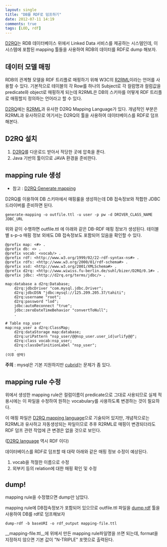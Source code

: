 ```yaml
---
layout: single
title: "DB를 RDF로 덤프하기"
date: 2012-07-11 14:19
comments: true
tags: [LOD, rdf]
---
```


[D2RQ]는 RDB 데이터베이스 위에서 Linked Data 서비스를 제공하는 시스템인데,
이 시스템에 포함된 mapping 툴들을 사용하여 RDB의 데이터를 RDF로 dump 해보자.

<!-- more -->

## 데이터 모델 매핑

RDB의 관계형 모델을 RDF 트리플로 매핑하기 위해 W3C의 [R2RML]이라는
언어를 사용할 수 있다. 기본적으로 테이블의 각 Row를 하나의 Subject로 각 컬럼명과 컬럼값을
predicate와 object로 매핑하게 되는데 R2RML은 DB의 스키마를 어떻게 RDF 트리플로 매핑할지 정의하는
언어라고 할 수 있다.

[D2RQ]에는 [R2RML]과 유사한 D2RQ Mapping Language가 있다.
개념적인 부분은 R2RML과 유사하므로 여기서는 D2RQ의 툴을 사용하여
데이터베이스를 RDF로 덤프해본다.


## D2RQ 설치

1. [D2RQ]를 다운로드 받아서 적당한 곳에 압축을 푼다.
2. Java 기반의 툴이므로 JAVA 환경을 준비한다.

## mapping rule 생성

* 참고 : [D2RQ Generate mapping][generate mapping]

D2RQ를 이용하여 DB 스키마에서 매핑룰을 생성하는데
DB 접속정보와 적합한 JDBC 드라이버를 준비하면 된다.

	generate-mapping -o outfile.ttl -u user -p pw -d DRIVER_CLASS_NAME JDBC_URL

위와 같이 수행하면 outfile.ttl 에 아래와 같은 DB-RDF 매핑 정보가 생성된다.
테이블 별 s-p-o 매핑 정보 외에도 DB 접속정보도 포함되어 있음을 확인할 수 있다.

	@prefix map: <#> .
	@prefix db: <> .
	@prefix vocab: <vocab/> .
	@prefix rdf: <http://www.w3.org/1999/02/22-rdf-syntax-ns#> .
	@prefix rdfs: <http://www.w3.org/2000/01/rdf-schema#> .
	@prefix xsd: <http://www.w3.org/2001/XMLSchema#> .
	@prefix d2rq: <http://www.wiwiss.fu-berlin.de/suhl/bizer/D2RQ/0.1#> .
	@prefix jdbc: <http://d2rq.org/terms/jdbc/> .

	map:database a d2rq:Database;
		d2rq:jdbcDriver "com.mysql.jdbc.Driver";
		d2rq:jdbcDSN "jdbc:mysql://125.209.205.37/tahiti";
		d2rq:username "root";
		d2rq:password "lod";
		jdbc:autoReconnect "true";
		jdbc:zeroDateTimeBehavior "convertToNull";
		.

	# Table nsp_user
	map:nsp_user a d2rq:ClassMap;
		d2rq:dataStorage map:database;
		d2rq:uriPattern "nsp_user/@@nsp_user.user_id|urlify@@";
		d2rq:class vocab:nsp_user;
		d2rq:classDefinitionLabel "nsp_user";
		.
	(이후 생략)


**주의** : mysql은 기본 지원하지만 [cubrid]는 문제가 좀 있다.

## mapping rule 수정

위에서 생성한 mapping rule은 컬럼이름이 predicate으로 그대로 사용되므로
실제 적용시에는 이 파일을 수정하여 원하는 vocabulary를 사용하도록 변경하는 것이 필요하다.

이 매핑 파일은 [D2RQ mapping language][D2RQ lang]으로 기술되어 있지만,
개념적으로는 R2RML과 유사하고 자동생성되는 파일이므로
추후 R2RML로 매핑이 변경되더라도 RDF 덤프 관련 작업에 큰 변경은 없을 것으로 보인다.

([D2RQ language][D2RQ lang] 역시 RDF 이다)

데이터베이스를 RDF로 덤프할 때 대략 아래와 같은 매핑 정보 수정이 예상된다.

1. vocab을 적절한 이름으로 수정
2. 외부키 등의 relation에 대한 매핑 확인 및 수정

## dump!

mapping rule을 수정했으면 dump만 남았다.

mapping rule에 DB접속정보가 포함되어 있으므로
outfile.ttl 파일을 [dump rdf] 툴을 사용하여 DB를 rdf로 덤프해보자

	dump-rdf -b baseURI -o rdf_output mapping-file.ttl

__mapping-file.ttl__에 위에서 만든 mapping rule파일명을 쓰면 되는데,
format을 지정하지 않으면 기본 값이 "N-TRIPLE" 포맷으로 출력된다.



[R2RML]: http://www.w3.org/TR/r2rml
[D2RQ]: http://d2rq.org/
[D2RQ lang]: http://d2rq.org/d2rq-language "D2RQ Mapping Language"
[generate mapping]: http://d2rq.org/generate-mapping
[dump rdf]:  http://d2rq.org/dump-rdf
[cubrid]: http://www.cubrid.com/
[LOD2]: http://lod2.eu
